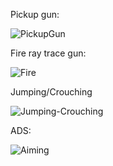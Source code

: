 Pickup gun: 

![PickupGun](https://github.com/user-attachments/assets/f5cc4964-1c9b-4f11-a911-4ca1e51ad1ad)


Fire ray trace gun: 

![Fire](https://github.com/user-attachments/assets/69bf6e6a-45ab-4f61-9bdd-3e55260a5b5a)

Jumping/Crouching

![Jumping-Crouching](https://github.com/user-attachments/assets/943ec159-07ff-410c-9627-ad0608499b3a)

ADS: 

![Aiming](https://github.com/user-attachments/assets/3a7462f4-f31a-4638-85e7-4602f9dfddb4)
